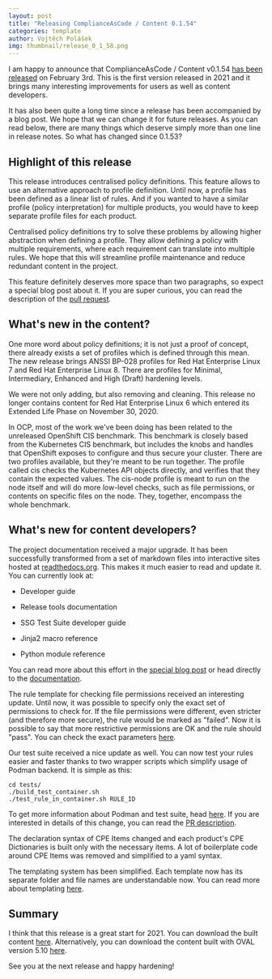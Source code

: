 ```yaml
---
layout: post
title: "Releasing ComplianceAsCode / Content 0.1.54"
categories: template
author: Vojtěch Polášek
img: thumbnail/release_0_1_58.png
---
```


I am happy to announce that ComplianceAsCode / Content v0.1.54 [has been released](https://github.com/ComplianceAsCode/content/releases/tag/v0.1.54) on February 3rd. This is the first version released in 2021 and it brings many interesting improvements for users as well as content developers.

It has also been quite a long time since a release has been accompanied by a blog post. We hope that we can change it for future releases. As you can read below, there are many things which deserve simply more than one line in release notes. So what has changed since 0.1.53?

## Highlight of this release

This release introduces centralised policy definitions. This feature allows to use an alternative approach to profile definition. Until now, a profile has been defined as a linear list of rules. And if you wanted to have a similar profile (policy interpretation) for multiple products, you would have to keep separate profile files for each product.

Centralised policy definitions try to solve these problems by allowing higher abstraction when defining a profile. They allow defining a policy with multiple requirements, where each requirement can translate into multiple rules. We hope that this will streamline profile maintenance and reduce redundant content in the project.

This feature definitely deserves more space than two paragraphs, so expect a special blog post about it. If you are super curious, you can read the description of the [pull request](https://github.com/ComplianceAsCode/content/pull/6499).

## What's new in the content?

One more word about policy definitions; it is not just a proof of concept, there already exists a set of profiles which is defined through this mean. The new release brings ANSSI BP-028 profiles for Red Hat Enterprise Linux 7 and Red Hat Enterprise Linux 8. There are profiles for Minimal, Intermediary, Enhanced and High (Draft) hardening levels.

We were not only adding, but also removing and cleaning. This release no longer contains content for Red Hat Enterprise Linux 6 which entered its Extended Life Phase on November 30, 2020.

In OCP, most of the work we've been doing has been related to the unreleased OpenShift CIS benchmark. This benchmark is closely based from the Kubernetes CIS benchmark, but includes the knobs and handles that OpenShift exposes to configure and thus secure your cluster. There are two profiles available, but they're meant to be run together.  The profile called cis checks the Kubernetes API objects directly, and verifies that they contain the expected values. The cis-node profile is meant to run on the node itself and will do more low-level checks, such as file permissions, or contents on specific files on the node. They, together, encompass the whole benchmark.

## What's new for content developers?

The project documentation received a major upgrade. It has been successfully transformed from a set of markdown files into interactive sites hosted at [readthedocs.org](https://readthedocs.org/). This makes it much easier to read and update it. You can currently look at:

- Developer guide

- Release tools documentation

- SSG Test Suite developer guide

- Jinja2 macro reference

- Python module reference

You can read more about this effort in the [special blog post](https://complianceascode.github.io/template/2021/01/19/developer-documentation.html) or head directly to the [documentation](https://complianceascode.readthedocs.io/en/latest/).

The rule template for checking file permissions received an interesting update. Until now, it was possible to specify only the exact set of permissions to check for. If the file permissions were different, even stricter (and therefore more secure), the rule would be marked as "failed". Now it is possible to say that more restrictive permissions are OK and the rule should "pass". You can check the exact parameters [here](https://complianceascode.readthedocs.io/en/latest/manual/developer/06_contributing_with_content.html#file-permissions).

Our test suite received a nice update as well. You can now test your rules easier and faster thanks to two wrapper scripts which simplify usage of Podman backend. It is simple as this:

```
cd tests/
./build_test_container.sh
./test_rule_in_container.sh RULE_ID
```

To get more information about Podman and test suite, head [here](https://complianceascode.readthedocs.io/en/latest/). If you are interested in details of this change, you can read the [PR description](https://github.com/ComplianceAsCode/content/pull/6405).

The declaration syntax of CPE Items changed and each product's CPE Dictionaries is built only with the necessary items. A lot of boilerplate code around CPE Items was removed and simplified to a yaml syntax.

The templating system has been simplified. Each template now has its separate folder and file names are understandable now. You can read more about templating [here](https://complianceascode.readthedocs.io/en/latest/manual/developer/06_contributing_with_content.html#templating).

## Summary

I think that this release is a great start for 2021. You can download the built content [here](https://github.com/ComplianceAsCode/content/releases/download/v0.1.54/scap-security-guide-0.1.54.zip). Alternatively, you can download the content built with OVAL version 5.10 [here](https://github.com/ComplianceAsCode/content/releases/download/v0.1.54/scap-security-guide-0.1.54-oval-510.zip).

See you at the next release and happy hardening!


